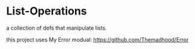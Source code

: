 # List-Operations

a collection of defs that manipulate lists.

this project uses My Error modual: https://github.com/Themadhood/Error

